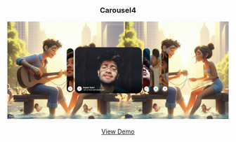 
<br />
<div align="center" id='readme-top'> 
  <h3 align="center">Carousel4</h3>
  <p align="center">
    <img src='https://github.com/arpan-kumar-saini/Stock-images/blob/main/ui_carousel4.png'>
    <br />   
    <br />
    <a href="https://arpan-carousel4.netlify.app/">View Demo</a>
  </p>
</div>
